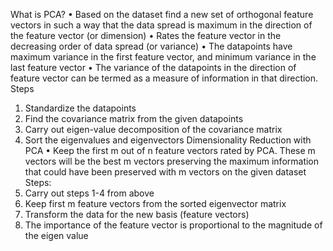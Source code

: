 What is PCA?
• Based on the dataset find a new set of orthogonal feature vectors in such a way that the
data spread is maximum in the direction of the feature vector (or dimension)
• Rates the feature vector in the decreasing order of data spread (or variance)
• The datapoints have maximum variance in the first feature vector, and minimum variance
in the last feature vector
• The variance of the datapoints in the direction of feature vector can be termed as a
measure of information in that direction.
Steps
1. Standardize the datapoints
2. Find the covariance matrix from the given datapoints
3. Carry out eigen-value decomposition of the covariance matrix
4. Sort the eigenvalues and eigenvectors
Dimensionality Reduction with PCA
• Keep the first m out of n feature vectors rated by PCA. These m vectors will be the best m
vectors preserving the maximum information that could have been preserved with m vectors on the given dataset
Steps:
1. Carry out steps 1-4 from above
2. Keep first m feature vectors from the sorted eigenvector matrix
3. Transform the data for the new basis (feature vectors)
4. The importance of the feature vector is proportional to the magnitude of the eigen value